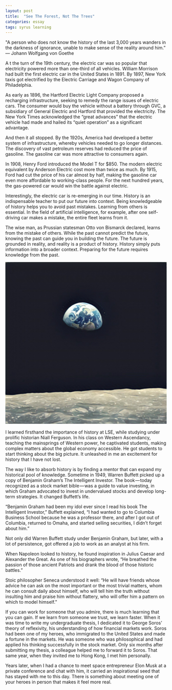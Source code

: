 ```yaml
---
layout: post
title:  "See The Forest, Not The Trees"
categories: essay
tags: syrus learning
---
```


"A person who does not know the history of the last 3,000 years wanders in the darkness of ignorance, unable to make sense of the reality around him.”
— Johann Wolfgang von Goethe

A t the turn of the 19th century, the electric car was so popular that electricity powered more than one-third of all vehicles. William Morrison had built the first electric car in the United States in 1891. By 1897, New York taxis got electrified by the Electric Carriage and Wagon Company of Philadelphia.

As early as 1896, the Hartford Electric Light Company proposed a recharging infrastructure, seeking to remedy the range issues of electric cars. The consumer would buy the vehicle without a battery through GVC, a subsidiary of General Electric and Hartford that provided the electricity. The New York Times acknowledged the “great advances” that the electric vehicle had made and hailed its “quiet operation” as a significant advantage.

And then it all stopped. By the 1920s, America had developed a better system of infrastructure, whereby vehicles needed to go longer distances. The discovery of vast petroleum reserves had reduced the price of gasoline. The gasoline car was more attractive to consumers again.

In 1908, Henry Ford introduced the Model T for $850. The modern electric equivalent by Anderson Electric cost more than twice as much. By 1915, Ford had cut the price of his car almost by half, making the gasoline car even more affordable to working-class people. For the next hundred years, the gas-powered car would win the battle against electric.

Interestingly, the electric car is re-emerging in our time. History is an indispensable teacher to put our future into context. Being knowledgeable of history helps you to avoid past mistakes. Learning from others is essential. In the field of artificial intelligence, for example, after one self-driving car makes a mistake, the entire fleet learns from it.

The wise man, as Prussian statesman Otto von Bismarck declared, learns from the mistake of others. While the past cannot predict the future, knowing the past can guide you in building the future. The future is grounded in reality, and reality is a product of history. History simply puts information into a broader context. Preparing for the future requires knowledge from the past.

<img src="/media/forest-trees.jpg" />

I learned firsthand the importance of history at LSE, while studying under prolific historian Niall Ferguson. In his class on Western Ascendancy, teaching the mainsprings of Western power, he captivated students, making complex matters about the global economy accessible. He got students to start thinking about the big picture. It unleashed in me an excitement for history that I have not lost.

The way I like to absorb history is by finding a mentor that can expand my historical pool of knowledge. Sometime in 1949, Warren Buffett picked up a copy of Benjamin Graham’s The Intelligent Investor. The book — today recognized as a stock market bible — was a guide to value investing, in which Graham advocated to invest in undervalued stocks and develop long-term strategies. It changed Buffett’s life.

“Benjamin Graham had been my idol ever since I read his book The Intelligent Investor,” Buffett explained, “I had wanted to go to Columbia Business School because he was a professor there, and after I got out of Columbia, returned to Omaha, and started selling securities, I didn’t forget about him.”

Not only did Warren Buffett study under Benjamin Graham, but later, with a lot of persistence, got offered a job to work as an analyst at his firm.

When Napoleon looked to history, he found inspiration in Julius Caesar and Alexander the Great. As one of his biographers wrote, “He breathed the passion of those ancient Patriots and drank the blood of those historic battles.”

Stoic philosopher Seneca understood it well: “He will have friends whose advice he can ask on the most important or the most trivial matters, whom he can consult daily about himself, who will tell him the truth without insulting him and praise him without flattery, who will offer him a pattern on which to model himself.”

If you can work for someone that you admire, there is much learning that you can gain. If we learn from someone we trust, we learn faster. When it was time to write my undergraduate thesis, I dedicated it to George Soros’ theory of reflexivity, his understanding of how financial markets work. Soros had been one of my heroes, who immigrated to the United States and made a fortune in the markets. He was someone who was philosophical and had applied his thinking successfully in the stock market. Only six months after submitting my thesis, a colleague helped me to forward it to Soros. That same year, when they invited me to Hong Kong, I met him personally.

Years later, when I had a chance to meet space entrepreneur Elon Musk at a private conference and chat with him, it carried an inspirational seed that has stayed with me to this day. There is something about meeting one of your heroes in person that makes it feel more real.